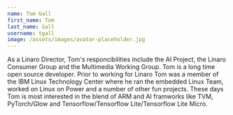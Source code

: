 ```yaml
---
name: Tom Gall
first_name: Tom
last_name: Gall
username: tgall
image: /assets/images/avatar-placeholder.jpg
---
```

As a Linaro Director, Tom's responcibilities include the AI Project, the Linaro Consumer Group and the Multimedia Working Group. Tom is a long time open source developer. Prior to working for Linaro Tom was a member of the IBM Linux Technology Center where he ran the embedded Linux Team, worked on Linux on Power and a number of other fun projects. These days Tom is most interested in the blend of ARM and AI framworks like TVM, PyTorch/Glow and Tensorflow/Tensorflow Lite/Tensorflow Lite Micro.
